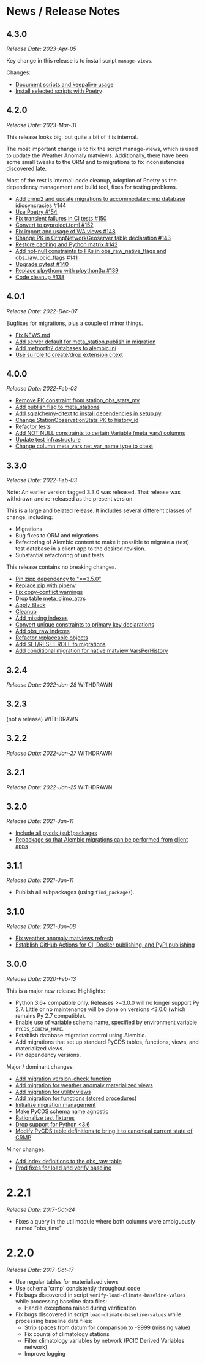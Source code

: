# News / Release Notes

## 4.3.0

*Release Date: 2023-Apr-05*

Key change in this release is to install script `manage-views`.

Changes:

- [Document scripts and keepalive usage](https://github.com/pacificclimate/pycds/pull/158)
- [Install selected scripts with Poetry](https://github.com/pacificclimate/pycds/pull/157)

## 4.2.0

*Release Date: 2023-Mar-31*

This release looks big, but quite a bit of it is internal.

The most important change is to fix the script manage-views, which is used
to update the Weather Anomaly matviews. Additionally, there have been some
small tweaks to the ORM and to migrations to fix inconsistencies discovered
late.

Most of the rest is internal: code cleanup, adoption of Poetry as the 
dependency management and build tool, fixes for testing problems.

- [Add crmp2 and update migrations to accommodate crmp database idiosyncracies #144](https://github.com/pacificclimate/pycds/pull/144)
- [Use Poetry #154](https://github.com/pacificclimate/pycds/pull/154)
- [Fix transient failures in CI tests #150](https://github.com/pacificclimate/pycds/pull/150)
- [Convert to pyproject.toml #152](https://github.com/pacificclimate/pycds/pull/152)
- [Fix import and usage of WA views #148](https://github.com/pacificclimate/pycds/pull/148)
- [Change PK in CrmpNetworkGeoserver table declaration #143](https://github.com/pacificclimate/pycds/pull/143)
- [Restore caching and Python matrix #142](https://github.com/pacificclimate/pycds/pull/142)
- [Add not-null constraints to FKs in obs_raw_native_flags and obs_raw_pcic_flags #141](https://github.com/pacificclimate/pycds/pull/141)
- [Upgrade pytest #140](https://github.com/pacificclimate/pycds/pull/140)
- [Replace plpythonu with plpython3u #139](https://github.com/pacificclimate/pycds/pull/139)
- [Code cleanup #138](https://github.com/pacificclimate/pycds/pull/138)

## 4.0.1

*Release Date: 2022-Dec-07*

Bugfixes for migrations, plus a couple of minor things.

- [Fix NEWS.md](https://github.com/pacificclimate/pycds/pull/131)
- [Add server default for meta_station.publish in migration](https://github.com/pacificclimate/pycds/pull/130)
- [Add metnorth2 databases to alembic.ini](https://github.com/pacificclimate/pycds/pull/128)
- [Use su role to create/drop extension citext](https://github.com/pacificclimate/pycds/pull/127)


## 4.0.0

*Release Date: 2022-Feb-03*

- [Remove PK constraint from station_obs_stats_mv](https://github.com/pacificclimate/pycds/pull/121)
- [Add publish flag to meta_stations](https://github.com/pacificclimate/pycds/pull/119)
- [Add sqlalchemy-citext to install dependencies in setup.py](https://github.com/pacificclimate/pycds/pull/117)
- [Change StationObservationStats PK to history_id](https://github.com/pacificclimate/pycds/pull/114)
- [Refactor tests](https://github.com/pacificclimate/pycds/pull/112)
- [Add NOT NULL constraints to certain Variable (meta_vars) columns](https://github.com/pacificclimate/pycds/pull/111)
- [Update test infrastructure](https://github.com/pacificclimate/pycds/pull/109)
- [Change column meta_vars.net_var_name type to citext](https://github.com/pacificclimate/pycds/pull/)

## 3.3.0

*Release Date: 2022-Feb-03*

Note: An earlier version tagged 3.3.0 was released. That release was 
withdrawn and re-released as the present version.

This is a large and belated release. It includes several different classes of
change, including:

- Migrations
- Bug fixes to ORM and migrations
- Refactoring of Alembic content to make it possible to migrate a (test)
  test database in a client app to the desired revision.
- Substantial refactoring of unit tests.

This release contains no breaking changes.

- [Pin zipp dependency to "==3.5.0"](https://github.com/pacificclimate/pycds/pull/104)
- [Replace pip with pipenv](https://github.com/pacificclimate/pycds/pull/103)
- [Fix copy-conflict warnings](https://github.com/pacificclimate/pycds/pull/101)
- [Drop table meta_climo_attrs](https://github.com/pacificclimate/pycds/pull/100)
- [Apply Black](https://github.com/pacificclimate/pycds/pull/97)
- [Cleanup](https://github.com/pacificclimate/pycds/pull/96)
- [Add missing indexes](https://github.com/pacificclimate/pycds/pull/93)
- [Convert unique constraints to primary key declarations](https://github.com/pacificclimate/pycds/pull/92)
- [Add obs_raw indexes](https://github.com/pacificclimate/pycds/pull/89)
- [Refactor replaceable objects](https://github.com/pacificclimate/pycds/pull/85)
- [Add SET/RESET ROLE to migrations](https://github.com/pacificclimate/pycds/pull/82)
- [Add conditional migration for native matview VarsPerHistory](https://github.com/pacificclimate/pycds/pull/73)

## 3.2.4

*Release Date: 2022-Jan-28*
WITHDRAWN

## 3.2.3

(not a release)
WITHDRAWN

## 3.2.2

*Release Date: 2022-Jan-27*
WITHDRAWN

## 3.2.1

*Release Date: 2022-Jan-25*
WITHDRAWN

## 3.2.0

*Release Date: 2021-Jan-11*

- [Include all pycds (sub)packages](https://github.com/pacificclimate/pycds/pull/71)
- [Repackage so that Alembic migrations can be performed from client apps](https://github.com/pacificclimate/pycds/pull/70)

## 3.1.1

*Release Date: 2021-Jan-11*

- Publish all subpackages (using `find_packages`).

## 3.1.0

*Release Date: 2021-Jan-08*

- [Fix weather anomaly matviews refresh](https://github.com/pacificclimate/pycds/pull/65)
- [Establish GitHub Actions for CI, Docker publishing, and PyPI publishing](https://github.com/pacificclimate/pycds/pull/62)

## 3.0.0

*Release Date: 2020-Feb-13*

This is a major new release. Highlights:

* Python 3.6+ compatible only. Releases >=3.0.0 will no longer support Py 2.7. Little or no maintenance will be done
on versions <3.0.0 (which remains Py 2.7 compatible).
* Enable use of variable schema name, specified by environment variable `PYCDS_SCHEMA_NAME`.
* Establish database migration control using Alembic.
* Add migrations that set up standard PyCDS tables, functions, views, and materialized views.
* Pin dependency versions.

Major / dominant changes:

* [Add migration version-check function](https://github.com/pacificclimate/pycds/pull/58)
* [Add migration for weather anomaly materialized views](https://github.com/pacificclimate/pycds/pull/55)
* [Add migration for utility views](https://github.com/pacificclimate/pycds/pull/53)
* [Add migration for functions (stored procedures)](https://github.com/pacificclimate/pycds/pull/52)
* [Initialize migration management](https://github.com/pacificclimate/pycds/pull/50)
* [Make PyCDS schema name agnostic](https://github.com/pacificclimate/pycds/pull/44)
* [Rationalize test fixtures](https://github.com/pacificclimate/pycds/pull/42)
* [Drop support for Python <3.6](https://github.com/pacificclimate/pycds/pull/40)
* [Modify PyCDS table definitions to bring it to canonical current state of CRMP](https://github.com/pacificclimate/pycds/pull/35)

Minor changes:

* [Add index definitions to the obs_raw table](https://github.com/pacificclimate/pycds/pull/24)
* [Prod fixes for load and verify baseline](https://github.com/pacificclimate/pycds/pull/18)

# 2.2.1

*Release Date: 2017-Oct-24*

* Fixes a query in the util module where both columns were ambiguously named "obs_time"

# 2.2.0

*Release Date: 2017-Oct-17*

* Use regular tables for materialized views
* Use schema 'crmp' consistently throughout code
* Fix bugs discovered in script ``verify-load-climate-baseline-values`` while processing baseline data files:
  * Handle exceptions raised during verification
* Fix bugs discovered in script ``load-climate-baseline-values`` while processing baseline data files:
  * Strip spaces from datum for comparison to -9999 (missing value)
  * Fix counts of climatology stations
  * Filter climatology variables by network (PCIC Derived Variables network)
  * Improve logging
